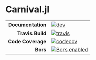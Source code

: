# Carnival.jl

|||
|---------------------:|:----------------------------------------|
| **Documentation**    | [![dev][docs-dev-img]][docs-dev-url]    |
| **Travis Build**     | [![travis][travis-img]][travis-url]     |
| **Code Coverage**    | [![codecov][codecov-img]][codecov-url]  |
| **Bors**             | [![Bors enabled][bors-img]][bors-url]   |

[docs-dev-img]: https://img.shields.io/badge/docs-dev-blue.svg
[docs-dev-url]: https://charleskawczynski.github.io/Carnival/dev/

[travis-img]: https://travis-ci.org/charleskawczynski/Carnival.svg?branch=master
[travis-url]: https://travis-ci.org/charleskawczynski/Carnival

[codecov-img]: https://codecov.io/gh/charleskawczynski/Carnival/branch/master/graph/badge.svg
[codecov-url]: https://codecov.io/gh/charleskawczynski/Carnival

[bors-img]: https://bors.tech/images/badge_small.svg
[bors-url]: https://app.bors.tech/repositories/20449

